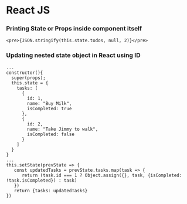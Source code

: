 # React JS

### Printing State or Props inside component itself

```
<pre>{JSON.stringify(this.state.todos, null, 2)}</pre>
```

### Updating nested state object in React using ID

```
...
constructor(){
  super(props);
  this.state = {
    tasks: [
      {
        id: 1,
        name: "Buy Milk",
        isCompleted: true
      },
      {
        id: 2,
        name: "Take Jimmy to walk",
        isCompleted: false
      }
    ]
  }
}
...
this.setState(prevState => {
   const updatedTasks = prevState.tasks.map(task => {
      return (task.id === 1 ? Object.assign({}, task, {isCompleted: !task.isCompleted}) : task)
   })
   return {tasks: updatedTasks}
})
```
